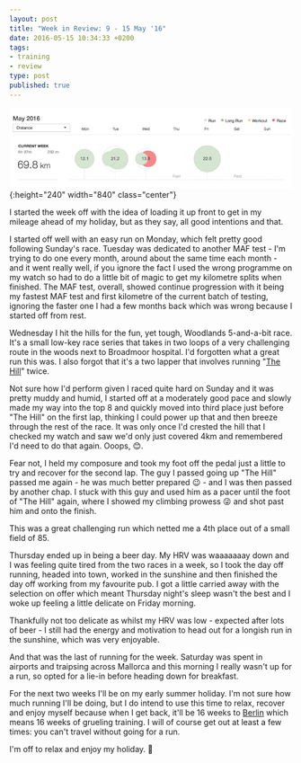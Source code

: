```yaml
---
layout: post
title: "Week in Review: 9 - 15 May '16"
date: 2016-05-15 10:34:33 +0200
tags:
- training
- review
type: post
published: true
---
```


![Week in Review: 9 - 15 May '16](/img/week-in-review-9-15May16.png){:height="240" width="840" class="center"}

I started the week off with the idea of loading it up front to get in my mileage ahead of my holiday, but as they say, all good intentions and that.

I started off well with an easy run on Monday, which felt pretty good following Sunday's race.  Tuesday was dedicated to another MAF test - I'm trying to do one every month, around about the same time each month - and it went really well, if you ignore the fact I used the wrong programme on my watch so had to do a little bit of magic to get my kilometre splits when finished.  The MAF test, overall, showed continue progression with it being my fastest MAF test and first kilometre of the current batch of testing, ignoring the faster one I had a few months back which was wrong because I started off from rest.

Wednesday I hit the hills for the fun, yet tough, Woodlands 5-and-a-bit race. It's a small low-key race series that takes in two loops of a very challenging route in the woods next to Broadmoor hospital. I'd forgotten what a great run this was. I also forgot that it's a two lapper that involves running "[The Hill](https://www.strava.com/segments/7063372)" twice.

Not sure how I'd perform given I raced quite hard on Sunday and it was pretty muddy and humid, I started off at a moderately good pace and slowly made my way into the top 8 and quickly moved into third place just before "The Hill" on the first lap, thinking I could power up that and then breeze through the rest of the race. It was only once I'd crested the hill that I checked my watch and saw we'd only just covered 4km and remembered I'd need to do that again. Ooops, 😊.

Fear not, I held my composure and took my foot off the pedal just a little to try and recover for the second lap. The guy I passed going up "The Hill" passed me again - he was much better prepared 😉 - and I was then passed by another chap. I stuck with this guy and used him as a pacer until the foot of "The Hill" again, where I showed my climbing prowess :stuck_out_tongue_winking_eye: and shot past him and onto the finish.

This was a great challenging run which netted me a 4th place out of a small field of 85.

Thursday ended up in being a beer day.  My HRV was waaaaaaay down and I was feeling quite tired from the two races in a week, so I took the day off running, headed into town, worked in the sunshine and then finished the day off working from my favourite pub. I got a little carried away with the selection on offer which meant Thursday night's sleep wasn't the best and I woke up feeling a little delicate on Friday morning.

Thankfully not too delicate as whilst my HRV was low - expected after lots of beer - I still had the energy and motivation to head out for a longish run in the sunshine, which was very enjoyable.

And that was the last of running for the week.  Saturday was spent in airports and traipsing across Mallorca and this morning I really wasn't up for a run, so opted for a lie-in before heading down for breakfast.

For the next two weeks I'll be on my early summer holiday. I'm not sure how much running I'll be doing, but I do intend to use this time to relax, recover and enjoy myself because when I get back, it'll be 16 weeks to [Berlin](http://www.bmw-berlin-marathon.com/) which means 16 weeks of grueling training.  I will of course get out at least a few times: you can't travel without going for a run.

I'm off to relax and enjoy my holiday. 👋
